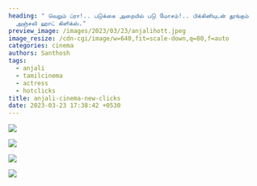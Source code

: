 ```yaml
---
heading: " வெறும் ப்ரா!.. படுக்கை அறையில் படு மோசம்!.. பிக்கினியுடன் தூங்கும்
  அஞ்சலி ஹாட் கிளிக்ஸ்."
preview_image: /images/2023/03/23/anjalihott.jpeg
image_resize: /cdn-cgi/image/w=640,fit=scale-down,q=80,f=auto
categories: cinema
authors: Santhosh
tags:
  - anjali
  - tamilcinema
  - actress
  - hotclicks
title: anjali-cinema-new-clicks
date: 2023-03-23 17:38:42 +0530
---
```

![](/images/2023/03/23/anjali-cinema-new-clickss.jpeg)

![](/images/2023/03/23/anjali-cinema-new-clicks.jpeg)

![](/images/2023/03/23/anjali-cinema-new-clicks4.jpeg)

![](/images/2023/03/23/anjali-cinema-new-clickss2.jpeg)